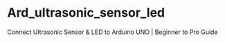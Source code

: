# Ard_ultrasonic_sensor_led
Connect Ultrasonic Sensor &amp; LED to Arduino UNO | Beginner to Pro Guide
